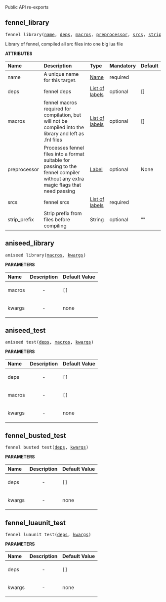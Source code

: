 <!-- Generated with Stardoc: http://skydoc.bazel.build -->

Public API re-exports

<a id="fennel_library"></a>

## fennel_library

<pre>
fennel_library(<a href="#fennel_library-name">name</a>, <a href="#fennel_library-deps">deps</a>, <a href="#fennel_library-macros">macros</a>, <a href="#fennel_library-preprocessor">preprocessor</a>, <a href="#fennel_library-srcs">srcs</a>, <a href="#fennel_library-strip_prefix">strip_prefix</a>)
</pre>

Library of fennel, compiled all src files into one big lua file

**ATTRIBUTES**


| Name  | Description | Type | Mandatory | Default |
| :------------- | :------------- | :------------- | :------------- | :------------- |
| <a id="fennel_library-name"></a>name |  A unique name for this target.   | <a href="https://bazel.build/concepts/labels#target-names">Name</a> | required |  |
| <a id="fennel_library-deps"></a>deps |  fennel deps   | <a href="https://bazel.build/concepts/labels">List of labels</a> | optional | [] |
| <a id="fennel_library-macros"></a>macros |  fennel macros required for compilation, but will not be compiled into the library and left as .fnl files   | <a href="https://bazel.build/concepts/labels">List of labels</a> | optional | [] |
| <a id="fennel_library-preprocessor"></a>preprocessor |  Processes fennel files into a format suitable for passing to the fennel compiler without any extra magic flags that need passing   | <a href="https://bazel.build/concepts/labels">Label</a> | optional | None |
| <a id="fennel_library-srcs"></a>srcs |  fennel srcs   | <a href="https://bazel.build/concepts/labels">List of labels</a> | required |  |
| <a id="fennel_library-strip_prefix"></a>strip_prefix |  Strip prefix from files before compiling   | String | optional | "" |


<a id="aniseed_library"></a>

## aniseed_library

<pre>
aniseed_library(<a href="#aniseed_library-macros">macros</a>, <a href="#aniseed_library-kwargs">kwargs</a>)
</pre>



**PARAMETERS**


| Name  | Description | Default Value |
| :------------- | :------------- | :------------- |
| <a id="aniseed_library-macros"></a>macros |  <p align="center"> - </p>   |  <code>[]</code> |
| <a id="aniseed_library-kwargs"></a>kwargs |  <p align="center"> - </p>   |  none |


<a id="aniseed_test"></a>

## aniseed_test

<pre>
aniseed_test(<a href="#aniseed_test-deps">deps</a>, <a href="#aniseed_test-macros">macros</a>, <a href="#aniseed_test-kwargs">kwargs</a>)
</pre>



**PARAMETERS**


| Name  | Description | Default Value |
| :------------- | :------------- | :------------- |
| <a id="aniseed_test-deps"></a>deps |  <p align="center"> - </p>   |  <code>[]</code> |
| <a id="aniseed_test-macros"></a>macros |  <p align="center"> - </p>   |  <code>[]</code> |
| <a id="aniseed_test-kwargs"></a>kwargs |  <p align="center"> - </p>   |  none |


<a id="fennel_busted_test"></a>

## fennel_busted_test

<pre>
fennel_busted_test(<a href="#fennel_busted_test-deps">deps</a>, <a href="#fennel_busted_test-kwargs">kwargs</a>)
</pre>



**PARAMETERS**


| Name  | Description | Default Value |
| :------------- | :------------- | :------------- |
| <a id="fennel_busted_test-deps"></a>deps |  <p align="center"> - </p>   |  <code>[]</code> |
| <a id="fennel_busted_test-kwargs"></a>kwargs |  <p align="center"> - </p>   |  none |


<a id="fennel_luaunit_test"></a>

## fennel_luaunit_test

<pre>
fennel_luaunit_test(<a href="#fennel_luaunit_test-deps">deps</a>, <a href="#fennel_luaunit_test-kwargs">kwargs</a>)
</pre>



**PARAMETERS**


| Name  | Description | Default Value |
| :------------- | :------------- | :------------- |
| <a id="fennel_luaunit_test-deps"></a>deps |  <p align="center"> - </p>   |  <code>[]</code> |
| <a id="fennel_luaunit_test-kwargs"></a>kwargs |  <p align="center"> - </p>   |  none |


